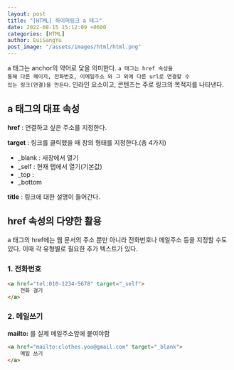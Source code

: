 ```yaml
---
layout: post
title: "[HTML] 하이퍼링크 a 태그"
date: 2022-08-15 15:12:09 +0600
categories: [HTML]
author: EuiSangYu
post_image: "/assets/images/html/html.png"
---
```


a 태그는 anchor의 약어로 닻을 의미한다. <code>a 태그는 href 속성을 통해 다른 페이지, 전화번호, 이메일주소 와 그 외에 다른 url로 연결할 수 있는 링크(연결)을 만든다</code>. 인라인 요소이고, 콘텐츠는 주로 링크의 목적지를 나타낸다.

## a 태그의 대표 속성

**href** : 연결하고 싶은 주소를 지정한다.

**target** : 링크를 클릭했을 때 창의 형태를 지정한다.(총 4가지)

-   \_blank : 새창에서 열기
-   \_self : 현재 탭에서 열기(기본값)
-   \_top : 
-   \_bottom 

**title** : 링크에 대한 설명이 들어간다.

## href 속성의 다양한 활용

a 태그의 href에는 웹 문서의 주소 뿐만 아니라 전화번호나 메일주소 등을 지정할 수도 있다. 이때 각 유형별로 필요한 추가 텍스트가 있다.

### 1\. 전화번호

```html
<a href="tel:010-1234-5678" target="_self">
	전화 걸기
</a>
```

### 2\. 메일쓰기

**mailto:** 를 실제 메일주소앞에 붙여야함

```html
<a href="mailto:clothes.yoo@gmail.com" target="_blank">
	메일 쓰기
</a>
```